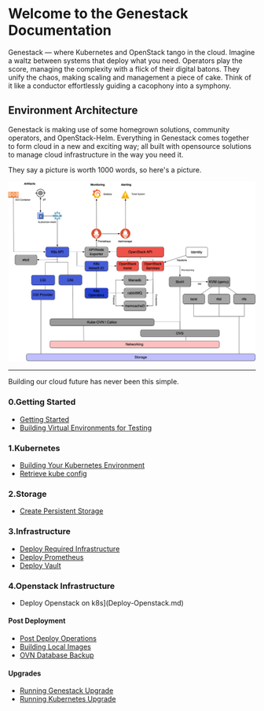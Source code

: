 # Welcome to the Genestack Documentation

Genestack — where Kubernetes and OpenStack tango in the cloud. Imagine a waltz between systems that deploy
what you need. Operators play the score, managing the complexity with a flick of their digital batons. They
unify the chaos, making scaling and management a piece of cake. Think of it like a conductor effortlessly
guiding a cacophony into a symphony.

## Environment Architecture

Genestack is making use of some homegrown solutions, community operators, and OpenStack-Helm. Everything
in Genestack comes together to form cloud in a new and exciting way; all built with opensource solutions
to manage cloud infrastructure in the way you need it.

They say a picture is worth 1000 words, so here's a picture.

![Genestack Architecture Diagram](assets/images/diagram-genestack.png)

---

Building our cloud future has never been this simple.

### 0.Getting Started
  * [Getting Started](getting-started.md)
  * [Building Virtual Environments for Testing](build-test-envs.md)

### 1.Kubernetes
  * [Building Your Kubernetes Environment](build-k8s.md)
  * [Retrieve kube config](kube-config.md)

### 2.Storage
  * [Create Persistent Storage](Create-Persistent-Storage.md)

### 3.Infrastructure
  * [Deploy Required Infrastructure](deploy-required-infrastructure.md)
  * [Deploy Prometheus](prometheus.md)
  * [Deploy Vault](vault.md)

### 4.Openstack Infrastructure
  * Deploy Openstack on k8s](Deploy-Openstack.md)

#### Post Deployment
  * [Post Deploy Operations](post-deploy-ops.md)
  * [Building Local Images](build-local-images.md)
  * [OVN Database Backup](ovn-db-backup.md)

#### Upgrades
  * [Running Genestack Upgrade](genestack-upgrade.md)
  * [Running Kubernetes Upgrade](k8s-upgrade.md)
